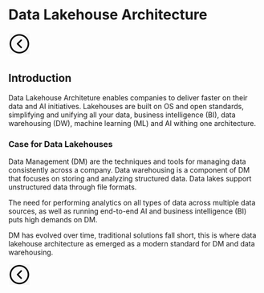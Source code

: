 # Data Lakehouse Architecture
[<img src="../images/back.png">](../README.md)
## Introduction
Data Lakehouse Architeture enables companies to deliver faster on their data and AI initiatives. 
Lakehouses are built on OS and open standards, simplifying and unifying all your data, business intelligence (BI), data warehousing (DW), machine learning (ML) and AI withing one architecture.

### Case for Data Lakehouses
Data Management (DM) are the techniques and tools for managing data consistently across a company. 
Data warehousing is a component of DM that focuses on storing and analyzing structured data. Data lakes support unstructured data through file formats. 

The need for performing analytics on all types of data across multiple data sources, as well as running end-to-end AI and business intelligence (BI) puts high demands on DM.

DM has evolved over time, traditional solutions fall short, this is where data lakehouse architecture as emerged as a modern standard for DM and data warehousing.




[<img src="../images/back.png">](../README.md)